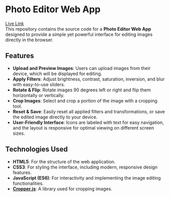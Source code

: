 # Photo Editor Web App

<a href="https://swapan-code.github.io/Photo-Editor-Project/">Live Link</a>
<br>
This repository contains the source code for a **Photo Editor Web App** designed to provide a simple yet powerful interface for editing images directly in the browser.

## Features

- **Upload and Preview Images**: Users can upload images from their device, which will be displayed for editing.
- **Apply Filters**: Adjust brightness, contrast, saturation, inversion, and blur with easy-to-use sliders.
- **Rotate & Flip**: Rotate images 90 degrees left or right and flip them horizontally or vertically.
- **Crop Images**: Select and crop a portion of the image with a cropping tool.
- **Reset & Save**: Easily reset all applied filters and transformations, or save the edited image directly to your device.
- **User-Friendly Interface**: Icons are labeled with text for easy navigation, and the layout is responsive for optimal viewing on different screen sizes.

## Technologies Used

- **HTML5**: For the structure of the web application.
- **CSS3**: For styling the interface, including modern, responsive design features.
- **JavaScript (ES6)**: For interactivity and implementing the image editing functionalities.
- **[Cropper.js](https://fengyuanchen.github.io/cropperjs/)**: A library used for cropping images.


